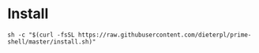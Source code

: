 # Install 
`sh -c "$(curl -fsSL https://raw.githubusercontent.com/dieterpl/prime-shell/master/install.sh)"`
